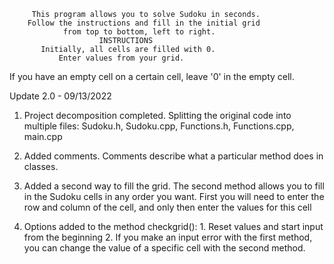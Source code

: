          This program allows you to solve Sudoku in seconds.
        Follow the instructions and fill in the initial grid
                from top to bottom, left to right.
                        INSTRUCTIONS
           Initially, all cells are filled with 0.
               Enter values from your grid.
If you have an empty cell on a certain cell, leave '0' in the empty cell.

 
Update 2.0 - 09/13/2022

1.  Project decomposition completed. Splitting the original code into multiple files: Sudoku.h, Sudoku.cpp, Functions.h,         Functions.cpp, main.cpp

2.  Added comments. Comments describe what a particular method does in classes.

3.  Added a second way to fill the grid. The second method allows you to fill in the Sudoku cells in any order you want. First you will need to enter the row and column of the cell, and only then enter the values for this cell

4. Options added to the method checkgrid(): 
        1. Reset values and start input from the beginning
        2. If you make an input error with the first method, you can change the value of a specific cell with the second                method.
